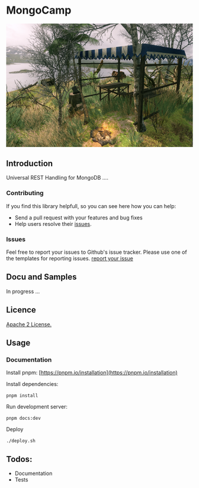 # MongoCamp 

![](docs/public/mongocamp.png)

## Introduction

Universal REST Handling for MongoDB ....

### Contributing
If you find this library helpfull, so you can see here how you can help:
- Send a pull request with your features and bug fixes
- Help users resolve their [issues](https://github.com/QuadStingray/mongocamp/issues).

### Issues
Feel free to report your issues to Github's issue tracker. Please use one of the templates for reporting issues. [report your issue](https://github.com/QuadStingray/mongocamp/issues/new/choose)

## Docu and Samples
In progress ...

## Licence
[Apache 2 License.](https://github.com/QuadStingray/mongocamp/blob/master/LICENSE)

## Usage

### Documentation

Install pnpm:
[https://pnpm.io/installation](https://pnpm.io/installation)

Install dependencies:

```
pnpm install
```

Run development server:

```
pnpm docs:dev
```

Deploy

```
./deploy.sh
```


## Todos:
* Documentation
* Tests
